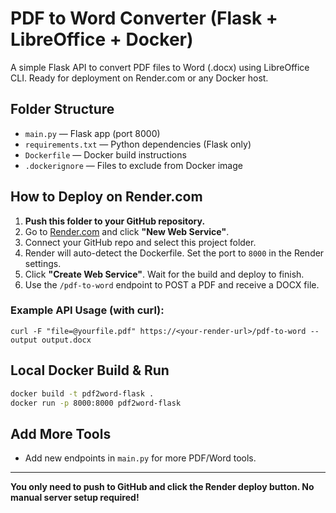 # PDF to Word Converter (Flask + LibreOffice + Docker)

A simple Flask API to convert PDF files to Word (.docx) using LibreOffice CLI. Ready for deployment on Render.com or any Docker host.

## Folder Structure

- `main.py` — Flask app (port 8000)
- `requirements.txt` — Python dependencies (Flask only)
- `Dockerfile` — Docker build instructions
- `.dockerignore` — Files to exclude from Docker image

## How to Deploy on Render.com

1. **Push this folder to your GitHub repository.**
2. Go to [Render.com](https://render.com/) and click **"New Web Service"**.
3. Connect your GitHub repo and select this project folder.
4. Render will auto-detect the Dockerfile. Set the port to `8000` in the Render settings.
5. Click **"Create Web Service"**. Wait for the build and deploy to finish.
6. Use the `/pdf-to-word` endpoint to POST a PDF and receive a DOCX file.

### Example API Usage (with curl):

```
curl -F "file=@yourfile.pdf" https://<your-render-url>/pdf-to-word --output output.docx
```

## Local Docker Build & Run

```sh
docker build -t pdf2word-flask .
docker run -p 8000:8000 pdf2word-flask
```

## Add More Tools
- Add new endpoints in `main.py` for more PDF/Word tools.

---

**You only need to push to GitHub and click the Render deploy button. No manual server setup required!**
